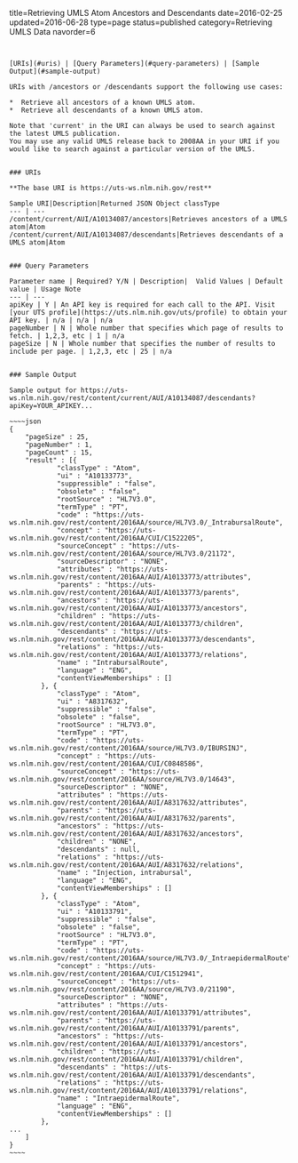 title=Retrieving UMLS Atom Ancestors and Descendants
date=2016-02-25
updated=2016-06-28
type=page
status=published
category=Retrieving UMLS Data
navorder=6
~~~~~~


[URIs](#uris) | [Query Parameters](#query-parameters) | [Sample Output](#sample-output)

URIs with /ancestors or /descendants support the following use cases:

*  Retrieve all ancestors of a known UMLS atom.
*  Retrieve all descendants of a known UMLS atom.

Note that 'current' in the URI can always be used to search against the latest UMLS publication.
You may use any valid UMLS release back to 2008AA in your URI if you would like to search against a particular version of the UMLS.


### URIs

**The base URI is https://uts-ws.nlm.nih.gov/rest**

Sample URI|Description|Returned JSON Object classType
--- | ---
/content/current/AUI/A10134087/ancestors|Retrieves ancestors of a UMLS atom|Atom
/content/current/AUI/A10134087/descendants|Retrieves descendants of a UMLS atom|Atom


### Query Parameters

Parameter name | Required? Y/N | Description|  Valid Values | Default value | Usage Note
--- | ---
apiKey | Y | An API key is required for each call to the API. Visit [your UTS profile](https://uts.nlm.nih.gov/uts/profile) to obtain your API key. | n/a | n/a | n/a
pageNumber | N | Whole number that specifies which page of results to fetch. | 1,2,3, etc | 1 | n/a
pageSize | N | Whole number that specifies the number of results to include per page. | 1,2,3, etc | 25 | n/a


### Sample Output

Sample output for https://uts-ws.nlm.nih.gov/rest/content/current/AUI/A10134087/descendants?apiKey=YOUR_APIKEY...

~~~~json
{
	"pageSize" : 25,
	"pageNumber" : 1,
	"pageCount" : 15,
	"result" : [{
			"classType" : "Atom",
			"ui" : "A10133773",
			"suppressible" : "false",
			"obsolete" : "false",
			"rootSource" : "HL7V3.0",
			"termType" : "PT",
			"code" : "https://uts-ws.nlm.nih.gov/rest/content/2016AA/source/HL7V3.0/_IntrabursalRoute",
			"concept" : "https://uts-ws.nlm.nih.gov/rest/content/2016AA/CUI/C1522205",
			"sourceConcept" : "https://uts-ws.nlm.nih.gov/rest/content/2016AA/source/HL7V3.0/21172",
			"sourceDescriptor" : "NONE",
			"attributes" : "https://uts-ws.nlm.nih.gov/rest/content/2016AA/AUI/A10133773/attributes",
			"parents" : "https://uts-ws.nlm.nih.gov/rest/content/2016AA/AUI/A10133773/parents",
			"ancestors" : "https://uts-ws.nlm.nih.gov/rest/content/2016AA/AUI/A10133773/ancestors",
			"children" : "https://uts-ws.nlm.nih.gov/rest/content/2016AA/AUI/A10133773/children",
			"descendants" : "https://uts-ws.nlm.nih.gov/rest/content/2016AA/AUI/A10133773/descendants",
			"relations" : "https://uts-ws.nlm.nih.gov/rest/content/2016AA/AUI/A10133773/relations",
			"name" : "IntrabursalRoute",
			"language" : "ENG",
			"contentViewMemberships" : []
		}, {
			"classType" : "Atom",
			"ui" : "A8317632",
			"suppressible" : "false",
			"obsolete" : "false",
			"rootSource" : "HL7V3.0",
			"termType" : "PT",
			"code" : "https://uts-ws.nlm.nih.gov/rest/content/2016AA/source/HL7V3.0/IBURSINJ",
			"concept" : "https://uts-ws.nlm.nih.gov/rest/content/2016AA/CUI/C0848586",
			"sourceConcept" : "https://uts-ws.nlm.nih.gov/rest/content/2016AA/source/HL7V3.0/14643",
			"sourceDescriptor" : "NONE",
			"attributes" : "https://uts-ws.nlm.nih.gov/rest/content/2016AA/AUI/A8317632/attributes",
			"parents" : "https://uts-ws.nlm.nih.gov/rest/content/2016AA/AUI/A8317632/parents",
			"ancestors" : "https://uts-ws.nlm.nih.gov/rest/content/2016AA/AUI/A8317632/ancestors",
			"children" : "NONE",
			"descendants" : null,
			"relations" : "https://uts-ws.nlm.nih.gov/rest/content/2016AA/AUI/A8317632/relations",
			"name" : "Injection, intrabursal",
			"language" : "ENG",
			"contentViewMemberships" : []
		}, {
			"classType" : "Atom",
			"ui" : "A10133791",
			"suppressible" : "false",
			"obsolete" : "false",
			"rootSource" : "HL7V3.0",
			"termType" : "PT",
			"code" : "https://uts-ws.nlm.nih.gov/rest/content/2016AA/source/HL7V3.0/_IntraepidermalRoute",
			"concept" : "https://uts-ws.nlm.nih.gov/rest/content/2016AA/CUI/C1512941",
			"sourceConcept" : "https://uts-ws.nlm.nih.gov/rest/content/2016AA/source/HL7V3.0/21190",
			"sourceDescriptor" : "NONE",
			"attributes" : "https://uts-ws.nlm.nih.gov/rest/content/2016AA/AUI/A10133791/attributes",
			"parents" : "https://uts-ws.nlm.nih.gov/rest/content/2016AA/AUI/A10133791/parents",
			"ancestors" : "https://uts-ws.nlm.nih.gov/rest/content/2016AA/AUI/A10133791/ancestors",
			"children" : "https://uts-ws.nlm.nih.gov/rest/content/2016AA/AUI/A10133791/children",
			"descendants" : "https://uts-ws.nlm.nih.gov/rest/content/2016AA/AUI/A10133791/descendants",
			"relations" : "https://uts-ws.nlm.nih.gov/rest/content/2016AA/AUI/A10133791/relations",
			"name" : "IntraepidermalRoute",
			"language" : "ENG",
			"contentViewMemberships" : []
		}, 
...
	]
}
~~~~


